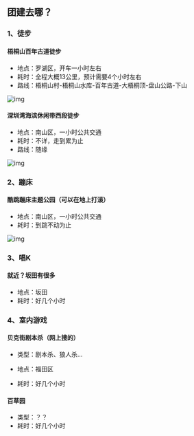 ## 团建去哪？

### 1、徒步

#### 梧桐山百年古道徒步

- 地点：罗湖区，开车一小时左右
- 耗时：全程大概13公里，预计需要4个小时左右
- 路线：梧桐山村-梧桐山水库-百年古道-大梧桐顶-盘山公路-下山

![img](https://pic3.zhimg.com/80/v2-d45e53ecea0e8bc02830c708f2889b2a_hd.jpg)

#### 深圳湾海滨休闲带西段徒步

- 地点：南山区，一小时公共交通
- 耗时：不详，走到累为止
- 路线：随缘

![img](https://pic2.zhimg.com/80/v2-308a9094cb1fc8167d34b6f11f1d6e01_hd.jpg)



### 2、蹦床

#### 酷跳蹦床主题公园（可以在地上打滚）

- 地点：南山区，一小时公共交通
- 耗时：到跳不动为止

![img](http://qcloud.dpfile.com/pc/XsyZXqEasJMoaHedrymLg3d1vK17Ih0Nsk3pEWbspRryV0FMTHj8XNAcL3AirErCCUldaiupJgKYTSfIaRn8IQ.jpg)

### 3、唱K

#### 就近？坂田有很多

- 地点：坂田
- 耗时：好几个小时

### 4、室内游戏

#### 贝克街剧本杀（网上搜的）

- 类型：剧本杀、狼人杀...

- 地点：福田区
- 耗时：好几个小时

#### 百草园

- 类型：？？
- 耗时：好几个小时

